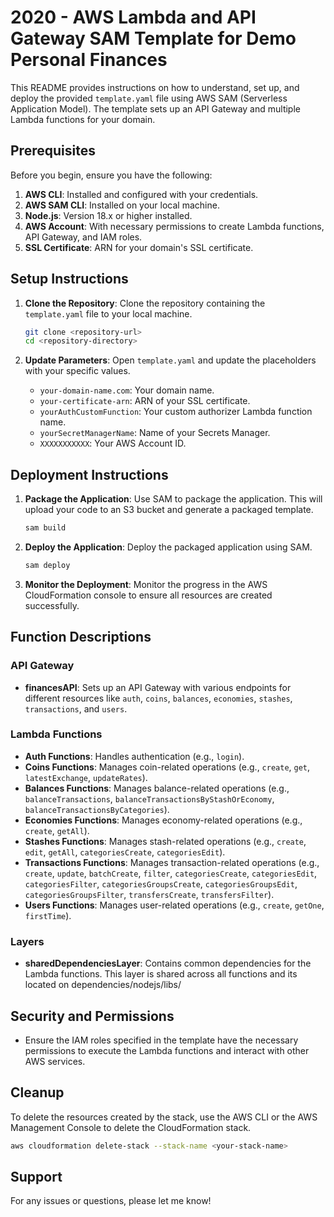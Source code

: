 
# 2020 - AWS Lambda and API Gateway SAM Template for Demo Personal Finances

This README provides instructions on how to understand, set up, and deploy the provided `template.yaml` file using AWS SAM (Serverless Application Model). The template sets up an API Gateway and multiple Lambda functions for your domain.

## Prerequisites

Before you begin, ensure you have the following:

1. **AWS CLI**: Installed and configured with your credentials.
2. **AWS SAM CLI**: Installed on your local machine.
3. **Node.js**: Version 18.x or higher installed.
4. **AWS Account**: With necessary permissions to create Lambda functions, API Gateway, and IAM roles.
5. **SSL Certificate**: ARN for your domain's SSL certificate.

## Setup Instructions

1. **Clone the Repository**: Clone the repository containing the `template.yaml` file to your local machine.
   
   ```bash
   git clone <repository-url>
   cd <repository-directory>
   ```

2. **Update Parameters**: Open `template.yaml` and update the placeholders with your specific values.
   
   - `your-domain-name.com`: Your domain name.
   - `your-certificate-arn`: ARN of your SSL certificate.
   - `yourAuthCustomFunction`: Your custom authorizer Lambda function name.
   - `yourSecretManagerName`: Name of your Secrets Manager.
   - `XXXXXXXXXXX`: Your AWS Account ID.

## Deployment Instructions

1. **Package the Application**: Use SAM to package the application. This will upload your code to an S3 bucket and generate a packaged template.

   ```bash
   sam build
   ```

2. **Deploy the Application**: Deploy the packaged application using SAM.

   ```bash
   sam deploy
   ```

3. **Monitor the Deployment**: Monitor the progress in the AWS CloudFormation console to ensure all resources are created successfully.

## Function Descriptions

### API Gateway

- **financesAPI**: Sets up an API Gateway with various endpoints for different resources like `auth`, `coins`, `balances`, `economies`, `stashes`, `transactions`, and `users`.

### Lambda Functions

- **Auth Functions**: Handles authentication (e.g., `login`).
- **Coins Functions**: Manages coin-related operations (e.g., `create`, `get`, `latestExchange`, `updateRates`).
- **Balances Functions**: Manages balance-related operations (e.g., `balanceTransactions`, `balanceTransactionsByStashOrEconomy`, `balanceTransactionsByCategories`).
- **Economies Functions**: Manages economy-related operations (e.g., `create`, `getAll`).
- **Stashes Functions**: Manages stash-related operations (e.g., `create`, `edit`, `getAll`, `categoriesCreate`, `categoriesEdit`).
- **Transactions Functions**: Manages transaction-related operations (e.g., `create`, `update`, `batchCreate`, `filter`, `categoriesCreate`, `categoriesEdit`, `categoriesFilter`, `categoriesGroupsCreate`, `categoriesGroupsEdit`, `categoriesGroupsFilter`, `transfersCreate`, `transfersFilter`).
- **Users Functions**: Manages user-related operations (e.g., `create`, `getOne`, `firstTime`).

### Layers

- **sharedDependenciesLayer**: Contains common dependencies for the Lambda functions. This layer is shared across all functions and its located on dependencies/nodejs/libs/

## Security and Permissions

- Ensure the IAM roles specified in the template have the necessary permissions to execute the Lambda functions and interact with other AWS services.

## Cleanup

To delete the resources created by the stack, use the AWS CLI or the AWS Management Console to delete the CloudFormation stack.

```bash
aws cloudformation delete-stack --stack-name <your-stack-name>
```

## Support

For any issues or questions, please let me know!
